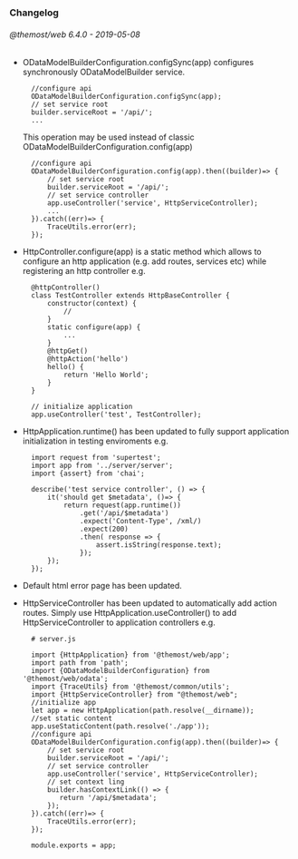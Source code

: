 ### Changelog

###### @themost/web 6.4.0 - 2019-05-08

- ODataModelBuilderConfiguration.configSync(app) configures synchronously ODataModelBuilder service.

        //configure api
        ODataModelBuilderConfiguration.configSync(app);
        // set service root
        builder.serviceRoot = '/api/';
        ...
    This operation may be used instead of classic ODataModelBuilderConfiguration.config(app)
        
        //configure api
        ODataModelBuilderConfiguration.config(app).then((builder)=> {
            // set service root
            builder.serviceRoot = '/api/';
            // set service controller
            app.useController('service', HttpServiceController);
            ...
        }).catch((err)=> {
            TraceUtils.error(err);
        });

- HttpController.configure(app) is a static method which allows to configure an http application (e.g. add routes, services etc)
while registering an http controller e.g.

        @httpController()
        class TestController extends HttpBaseController {
            constructor(context) {
                //
            }
            static configure(app) {
                ...
            }
            @httpGet()
            @httpAction('hello')
            hello() {
                return 'Hello World';
            }
        }
        
        // initialize application
        app.useController('test', TestController);
        
- HttpApplication.runtime() has been updated to fully support 
application initialization in testing enviroments e.g.

        import request from 'supertest';
        import app from '../server/server';
        import {assert} from 'chai';

        describe('test service controller', () => {
            it('should get $metadata', ()=> {
                return request(app.runtime())
                    .get('/api/$metadata')
                    .expect('Content-Type', /xml/)
                    .expect(200)
                    .then( response => {
                        assert.isString(response.text);
                    });
            });
        });

- Default html error page has been updated.

- HttpServiceController has been updated to automatically add action routes. 
Simply use HttpApplication.useController() to add HttpServiceController to application controllers e.g. 

        # server.js
        
        import {HttpApplication} from '@themost/web/app';
        import path from 'path';
        import {ODataModelBuilderConfiguration} from '@themost/web/odata';
        import {TraceUtils} from '@themost/common/utils';
        import {HttpServiceController} from "@themost/web";
        //initialize app
        let app = new HttpApplication(path.resolve(__dirname));
        //set static content
        app.useStaticContent(path.resolve('./app'));
        //configure api
        ODataModelBuilderConfiguration.config(app).then((builder)=> {
            // set service root
            builder.serviceRoot = '/api/';
            // set service controller
            app.useController('service', HttpServiceController);
            // set context ling
            builder.hasContextLink(() => {
               return '/api/$metadata';
            });
        }).catch((err)=> {
            TraceUtils.error(err);
        });
        
        module.exports = app;
